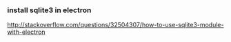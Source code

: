### install sqlite3 in electron
http://stackoverflow.com/questions/32504307/how-to-use-sqlite3-module-with-electron
